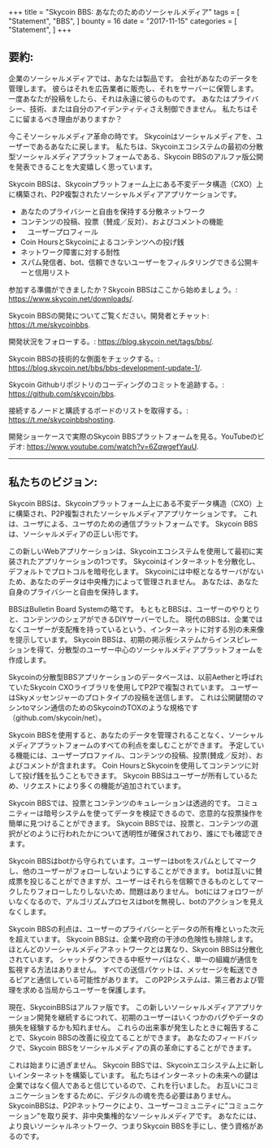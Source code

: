 +++
title = "Skycoin BBS: あなたのためのソーシャルメディア"
tags = [
    "Statement",
    "BBS",
]
bounty = 16
date = "2017-11-15"
categories = [
    "Statement",
]
+++

## 要約:

企業のソーシャルメディアでは、あなたは製品です。
会社があなたのデータを管理します。
彼らはそれを広告業者に販売し、それをサーバーに保管します。
一度あなたが投稿をしたら、それは永遠に彼らのものです。
あなたはプライバシー、技術、または自分のアイデンティティさえ制御できません。
私たちはそこに留まるべき理由がありますか？

今こそソーシャルメディア革命の時です。 
Skycoinはソーシャルメディアを、ユーザーであるあなたに戻します。
私たちは、Skycoinエコシステムの最初の分散型ソーシャルメディアプラットフォームである、Skycoin BBSのアルファ版公開を発表できることを大変嬉しく思っています。

Skycoin BBSは、Skycoinプラットフォーム上にある不変データ構造（CXO）上に構築され、P2P複製されたソーシャルメディアアプリケーションです。

-	あなたのプライバシーと自由を保持する分散ネットワーク
-	コンテンツの投稿、投票（賛成／反対）、およびコメントの機能
- 　ユーザープロフィール	
-	Coin HoursとSkycoinによるコンテンツへの投げ銭
-	ネットワーク障害に対する耐性
-	スパム発信者、bot、信頼できないユーザーをフィルタリングできる公開キーと信用リスト

参加する準備ができましたか？Skycoin BBSはここから始めましょう。: https://www.skycoin.net/downloads/.

Skycoin BBSの開発についてご覧ください。開発者とチャット: https://t.me/skycoinbbs.

開発状況をフォローする。: https://blog.skycoin.net/tags/bbs/.

Skycoin BBSの技術的な側面をチェックする。: https://blog.skycoin.net/bbs/bbs-development-update-1/.

Skycoin Githubリポジトリのコーディングのコミットを追跡する。: https://github.com/skycoin/bbs.

接続するノードと購読するボードのリストを取得する。: https://t.me/skycoinbbshosting.

開発ショーケースで実際のSkycoin BBSプラットフォームを見る。YouTubeのビデオ: https://www.youtube.com/watch?v=6ZqwgefYauU. 

---

## 私たちのビジョン: 

Skycoin BBSは、Skycoinプラットフォーム上にある不変データ構造（CXO）上に構築され、P2P複製されたソーシャルメディアアプリケーションです。
これは、ユーザによる、ユーザのための通信プラットフォームです。 
Skycoin BBSは、ソーシャルメディアの正しい形です。

この新しいWebアプリケーションは、Skycoinエコシステムを使用して最初に実装されたアプリケーションの1つです。 
Skycoinはインターネットを分散化し、デフォルトでプロトコルを暗号化します。 
Skycoinには中枢となるサーバがないため、あなたのデータは中央権力によって管理されません。
あなたは、あなた自身のプライバシーと自由を保持します。

BBSはBulletin Board Systemの略です。 
もともとBBSは、ユーザーのやりとりと、コンテンツのシェアができるDIYサーバーでした。
現代のBBSは、企業ではなくユーザーが支配権を持っているという、インターネットに対する別の未来像を提示しています。
Skycoin BBSは、初期の掲示板システムからインスピレーションを得て、分散型のユーザー中心のソーシャルメディアプラットフォームを作成します。

Skycoinの分散型BBSアプリケーションのデータベースは、以前Aetherと呼ばれていたSkycoin CXOライブラリを使用してP2Pで複製されています。 
ユーザーはSkyメッセンジャーのプロトタイプの投稿を送信します。 これは公開鍵間のマシンtoマシン通信のためのSkycoinのTOXのような規格です（github.com/skycoin/net）。

Skycoin BBSを使用すると、あなたのデータを管理されることなく、ソーシャルメディアプラットフォームのすべての利点を楽しむことができます。 
予定している機能には、ユーザープロファイル、コンテンツの投稿、投票(賛成／反対）、およびコメントが含まれます。
Coin HoursとSkycoinを使用してコンテンツに対して投げ銭を払うこともできます。 Skycoin BBSはユーザーが所有しているため、リクエストにより多くの機能が追加されています。

Skycoin BBSでは、投票とコンテンツのキュレーションは透過的です。
コミュニティーは暗号システムを使ってデータを検証できるので、恣意的な投票操作を簡単に見つけることができます。 
Skycoin BBSでは、投票と、コンテンツの選択がどのように行われたかについて透明性が確保されており、誰にでも確認できます。

Skycoin BBSはbotから守られています。ユーザーはbotをスパムとしてマークし、他のユーザーがフォローしないようにすることができます。
botは互いに賛成票を投じることができますが、ユーザーはそれらを信頼できるものとしてマークしたりフォローしたりしないため、問題はありません。
botにはフォロワーがいなくなるので、アルゴリズムプロセスはbotを無視し、botのアクションを見えなくします。

Skycoin BBSの利点は、ユーザーのプライバシーとデータの所有権といった次元を超えています。
Skycoin BBSは、企業や政府の干渉の危険性も排除します。
ほとんどのソーシャルメディアネットワークとは異なり、Skycoin BBSは分散化されています。 
シャットダウンできる中枢サーバはなく、単一の組織が通信を監視する方法はありません。
すべての送信パケットは、メッセージを転送できるピアと通信している可能性があります。
このP2Pシステムは、第三者および管理を求める当局からユーザーを保護します。

現在、SkycoinBBSはアルファ版です。 
この新しいソーシャルメディアアプリケーション開発を継続するにつれて、初期のユーザーはいくつかのバグやデータの損失を経験するかも知れません。
これらの出来事が発生したときに報告することで、Skycoin BBSの改善に役立てることができます。
あなたのフィードバックで、Skycoin BBSをソーシャルメディアの真の革命にすることができます。

これは始まりに過ぎません。
Skycoin BBSでは、Skycoinエコシステム上に新しいインターネットを構築しています。 
私たちはインターネットの未来への鍵は企業ではなく個人であると信じているので、これを行いました。
お互いにコミュニケーションをするために、デジタルの魂を売る必要はありません。
SkycoinBBSは、P2Pネットワークにより、ユーザーコミュニティに"コミュニケーション"を取り戻す、非中央集権的なソーシャルメディアです。
あなたには、より良いソーシャルネットワーク、つまりSkycoin BBSを手にし、使う資格があるのです。
